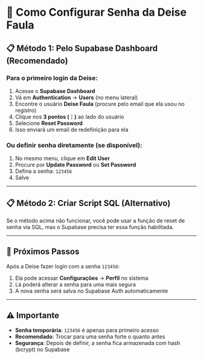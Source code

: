 # 🔐 Como Configurar Senha da Deise Faula

## 📋 Método 1: Pelo Supabase Dashboard (Recomendado)

### Para o primeiro login da Deise:

1. Acesse o **Supabase Dashboard**
2. Vá em **Authentication** → **Users** (no menu lateral)
3. Encontre o usuário **Deise Faula** (procure pelo email que ela usou no registro)
4. Clique nos **3 pontos (⋮)** ao lado do usuário
5. Selecione **Reset Password**
6. Isso enviará um email de redefinição para ela

### Ou definir senha diretamente (se disponível):

1. No mesmo menu, clique em **Edit User**
2. Procure por **Update Password** ou **Set Password**
3. Defina a senha: `123456`
4. Salve

---

## 📋 Método 2: Criar Script SQL (Alternativo)

Se o método acima não funcionar, você pode usar a função de reset de senha via SQL, mas o Supabase precisa ter essa função habilitada.

---

## 📝 Próximos Passos

Após a Deise fazer login com a senha `123456`:

1. Ela pode acessar **Configurações** → **Perfil** no sistema
2. Lá poderá alterar a senha para uma mais segura
3. A nova senha será salva no Supabase Auth automaticamente

---

## ⚠️ Importante

- **Senha temporária**: `123456` é apenas para primeiro acesso
- **Recomendado**: Trocar para uma senha forte o quanto antes
- **Segurança**: Depois de definir, a senha fica armazenada com hash (bcrypt) no Supabase

